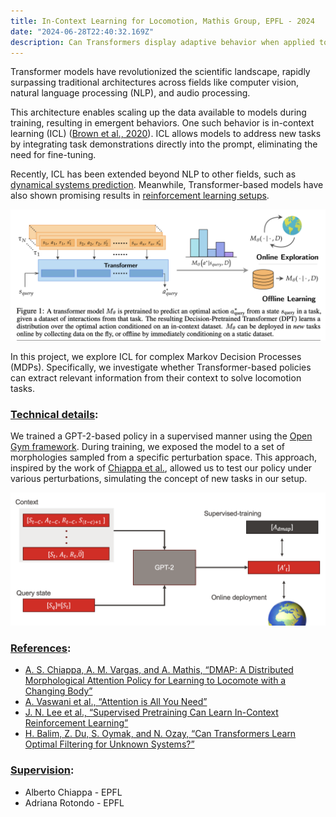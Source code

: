 ```yaml
---
title: In-Context Learning for Locomotion, Mathis Group, EPFL - 2024  
date: "2024-06-28T22:40:32.169Z"  
description: Can Transformers display adaptive behavior when applied to complex Markov Decision Processes?
---
```


Transformer models have revolutionized the scientific landscape, rapidly surpassing traditional architectures across fields like computer vision, natural language processing (NLP), and audio processing.

This architecture enables scaling up the data available to models during training, resulting in emergent behaviors. One such behavior is in-context learning (ICL) ([Brown et al., 2020](https://arxiv.org/pdf/2005.14165)). ICL allows models to address new tasks by integrating task demonstrations directly into the prompt, eliminating the need for fine-tuning.

Recently, ICL has been extended beyond NLP to other fields, such as [dynamical systems prediction](https://arxiv.org/pdf/2308.08536). Meanwhile, Transformer-based models have also shown promising results in [reinforcement learning setups](https://arxiv.org/pdf/2106.01345).

![Alt text](img_0.png)

In this project, we explore ICL for complex Markov Decision Processes (MDPs). Specifically, we investigate whether Transformer-based policies can extract relevant information from their context to solve locomotion tasks.

### <ins>Technical details</ins>:
We trained a GPT-2-based policy in a supervised manner using the [Open Gym framework](https://www.gymlibrary.dev/index.html). During training, we exposed the model to a set of morphologies sampled from a specific perturbation space. This approach, inspired by the work of [Chiappa et al.](https://arxiv.org/pdf/2209.14218), allowed us to test our policy under various perturbations, simulating the concept of new tasks in our setup.

![Alt text](img_3.png)

### <ins>References</ins>:
- [A. S. Chiappa, A. M. Vargas, and A. Mathis, “DMAP: A Distributed Morphological Attention Policy for Learning to Locomote with a Changing Body”](https://arxiv.org/pdf/2209.14218)
- [A. Vaswani et al., “Attention is All You Need”](https://arxiv.org/pdf/1706.03762)
- [J. N. Lee et al., “Supervised Pretraining Can Learn In-Context Reinforcement Learning”](http://arxiv.org/abs/2306.14892)
- [H. Balim, Z. Du, S. Oymak, and N. Ozay, “Can Transformers Learn Optimal Filtering for Unknown Systems?”](http://arxiv.org/abs/2308.08536)

### <ins>Supervision</ins>:
- Alberto Chiappa - EPFL
- Adriana Rotondo - EPFL
